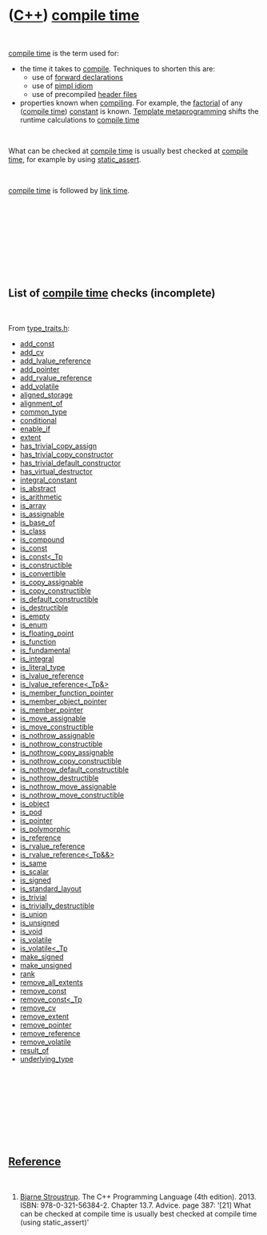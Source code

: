 



 

 

 

 

 

([C++](Cpp.htm)) [compile time](CppCompileTime.htm)
===================================================

 

[compile time](CppCompileTime.htm) is the term used for:

-   the time it takes to [compile](CppCompile.htm). Techniques to
    shorten this are:
    -   use of [forward declarations](CppForwardDeclaration.htm)
    -   use of [pimpl idiom](CppPimpl.htm)
    -   use of precompiled [header files](CppHeaderFile.htm)
-   properties known when [compiling](CppCompile.htm). For example, the
    [factorial](CppFactorial.htm) of any ([compile
    time](CppCompileTime.htm)) [constant](CppConst.htm) is known.
    [Template metaprogramming](CppTemplateMetaprogramming.htm) shifts
    the runtime calculations to [compile time](CppCompileTime.htm)

 

What can be checked at [compile time](CppCompileTime.htm) is usually
best checked at [compile time](CppCompileTime.htm), for example by using
[static\_assert](CppStatic_assert.htm).

 

[compile time](CppCompileTime.htm) is followed by [link
time](CppLinkTime.htm).

 

 

 

 

 

List of [compile time](CppCompileTime.htm) checks (incomplete)
--------------------------------------------------------------

 

From [type\_traits.h](CppType_traitsH.htm):

-   [add\_const](CppAdd_const.htm)
-   [add\_cv](CppAdd_cv.htm)
-   [add\_lvalue\_reference](CppAdd_lvalue_reference.htm)
-   [add\_pointer](CppAdd_pointer.htm)
-   [add\_rvalue\_reference](CppAdd_rvalue_reference.htm)
-   [add\_volatile](CppAdd_volatile.htm)
-   [aligned\_storage](CppAligned_storage.htm)
-   [alignment\_of](CppAlignment_of.htm)
-   [common\_type](CppCommon_type.htm)
-   [conditional](CppConditional.htm)
-   [enable\_if](CppEnable_if.htm)
-   [extent](CppExtent.htm)
-   [has\_trivial\_copy\_assign](CppHas_trivial_copy_assign.htm)
-   [has\_trivial\_copy\_constructor](CppHas_trivial_copy_constructor.htm)
-   [has\_trivial\_default\_constructor](CppHas_trivial_default_constructor.htm)
-   [has\_virtual\_destructor](CppHas_virtual_destructor.htm)
-   [integral\_constant](CppIntegral_constant.htm)
-   [is\_abstract](CppIs_abstract.htm)
-   [is\_arithmetic](CppIs_arithmetic.htm)
-   [is\_array](CppIs_array.htm)
-   [is\_assignable](CppIs_assignable.htm)
-   [is\_base\_of](CppIs_base_of.htm)
-   [is\_class](CppIs_class.htm)
-   [is\_compound](CppIs_compound.htm)
-   [is\_const](CppIs_const.htm)
-   [is\_const&lt;\_Tp](CppIs_const%3C_Tp.htm)
-   [is\_constructible](CppIs_constructible.htm)
-   [is\_convertible](CppIs_convertible.htm)
-   [is\_copy\_assignable](CppIs_copy_assignable.htm)
-   [is\_copy\_constructible](CppIs_copy_constructible.htm)
-   [is\_default\_constructible](CppIs_default_constructible.htm)
-   [is\_destructible](CppIs_destructible.htm)
-   [is\_empty](CppIs_empty.htm)
-   [is\_enum](CppIs_enum.htm)
-   [is\_floating\_point](CppIs_floating_point.htm)
-   [is\_function](CppIs_function.htm)
-   [is\_fundamental](CppIs_fundamental.htm)
-   [is\_integral](CppIs_integral.htm)
-   [is\_literal\_type](CppIs_literal_type.htm)
-   [is\_lvalue\_reference](CppIs_lvalue_reference.htm)
-   [is\_lvalue\_reference&lt;\_Tp&&gt;](CppIs_lvalue_reference%3C_Tp&%3E.htm)
-   [is\_member\_function\_pointer](CppIs_member_function_pointer.htm)
-   [is\_member\_object\_pointer](CppIs_member_object_pointer.htm)
-   [is\_member\_pointer](CppIs_member_pointer.htm)
-   [is\_move\_assignable](CppIs_move_assignable.htm)
-   [is\_move\_constructible](CppIs_move_constructible.htm)
-   [is\_nothrow\_assignable](CppIs_nothrow_assignable.htm)
-   [is\_nothrow\_constructible](CppIs_nothrow_constructible.htm)
-   [is\_nothrow\_copy\_assignable](CppIs_nothrow_copy_assignable.htm)
-   [is\_nothrow\_copy\_constructible](CppIs_nothrow_copy_constructible.htm)
-   [is\_nothrow\_default\_constructible](CppIs_nothrow_default_constructible.htm)
-   [is\_nothrow\_destructible](CppIs_nothrow_destructible.htm)
-   [is\_nothrow\_move\_assignable](CppIs_nothrow_move_assignable.htm)
-   [is\_nothrow\_move\_constructible](CppIs_nothrow_move_constructible.htm)
-   [is\_object](CppIs_object.htm)
-   [is\_pod](CppIs_pod.htm)
-   [is\_pointer](CppIs_pointer.htm)
-   [is\_polymorphic](CppIs_polymorphic.htm)
-   [is\_reference](CppIs_reference.htm)
-   [is\_rvalue\_reference](CppIs_rvalue_reference.htm)
-   [is\_rvalue\_reference&lt;\_Tp&&&gt;](CppIs_rvalue_reference%3C_Tp&&%3E.htm)
-   [is\_same](CppIs_same.htm)
-   [is\_scalar](CppIs_scalar.htm)
-   [is\_signed](CppIs_signed.htm)
-   [is\_standard\_layout](CppIs_standard_layout.htm)
-   [is\_trivial](CppIs_trivial.htm)
-   [is\_trivially\_destructible](CppIs_trivially_destructible.htm)
-   [is\_union](CppIs_union.htm)
-   [is\_unsigned](CppIs_unsigned.htm)
-   [is\_void](CppIs_void.htm)
-   [is\_volatile](CppIs_volatile.htm)
-   [is\_volatile&lt;\_Tp](CppIs_volatile%3C_Tp.htm)
-   [make\_signed](CppMake_signed.htm)
-   [make\_unsigned](CppMake_unsigned.htm)
-   [rank](CppRank.htm)
-   [remove\_all\_extents](CppRemove_all_extents.htm)
-   [remove\_const](CppRemove_const.htm)
-   [remove\_const&lt;\_Tp](CppRemove_const%3C_Tp.htm)
-   [remove\_cv](CppRemove_cv.htm)
-   [remove\_extent](CppRemove_extent.htm)
-   [remove\_pointer](CppRemove_pointer.htm)
-   [remove\_reference](CppRemove_reference.htm)
-   [remove\_volatile](CppRemove_volatile.htm)
-   [result\_of](CppResult_of.htm)
-   [underlying\_type](CppUnderlying_type.htm)

 

 

 

 

 

[Reference](CppReferences.htm)
------------------------------

 

1.  [Bjarne Stroustrup](CppBjarneStroustrup.htm). The C++ Programming
    Language (4th edition). 2013. ISBN: 978-0-321-56384-2. Chapter 13.7.
    Advice. page 387: '\[21\] What can be checked at compile time is
    usually best checked at compile time (using static\_assert)'

 

 

 

 

 





 



